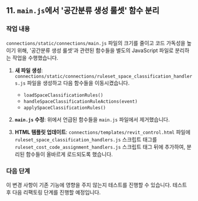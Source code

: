 ## 11. `main.js`에서 '공간분류 생성 룰셋' 함수 분리

### 작업 내용
`connections/static/connections/main.js` 파일의 크기를 줄이고 코드 가독성을 높이기 위해, '공간분류 생성 룰셋'과 관련된 함수들을 별도의 JavaScript 파일로 분리하는 작업을 수행했습니다.

1.  **새 파일 생성**: `connections/static/connections/ruleset_space_classification_handlers.js` 파일을 생성하고 다음 함수들을 이동시켰습니다.
    *   `loadSpaceClassificationRules()`
    *   `handleSpaceClassificationRuleActions(event)`
    *   `applySpaceClassificationRules()`

2.  **`main.js` 수정**: 위에서 언급된 함수들을 `main.js` 파일에서 제거했습니다.

3.  **HTML 템플릿 업데이트**: `connections/templates/revit_control.html` 파일에 `ruleset_space_classification_handlers.js` 스크립트 태그를 `ruleset_cost_code_assignment_handlers.js` 스크립트 태그 뒤에 추가하여, 분리된 함수들이 올바르게 로드되도록 했습니다.

### 다음 단계

이 변경 사항이 기존 기능에 영향을 주지 않는지 테스트를 진행할 수 있습니다. 테스트 후 다음 리팩토링 단계를 진행할 예정입니다.
